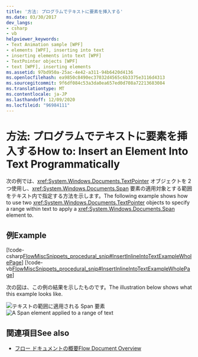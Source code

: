 ```yaml
---
title: '方法: プログラムでテキストに要素を挿入する'
ms.date: 03/30/2017
dev_langs:
- csharp
- vb
helpviewer_keywords:
- Text Animation sample [WPF]
- elements [WPF], inserting into text
- inserting elements into text [WPF]
- TextPointer objects [WPF]
- text [WPF], inserting elements
ms.assetid: 97bd950a-25ac-4e42-a311-94b6420d4136
ms.openlocfilehash: ea9850c8490ec37032d4565c6b3375e3116d4313
ms.sourcegitcommit: 9f6df084c53a3da0ea657ed0d708a72213683084
ms.translationtype: MT
ms.contentlocale: ja-JP
ms.lasthandoff: 12/09/2020
ms.locfileid: "96984111"
---
```

# <a name="how-to-insert-an-element-into-text-programmatically"></a><span data-ttu-id="c51cd-102">方法: プログラムでテキストに要素を挿入する</span><span class="sxs-lookup"><span data-stu-id="c51cd-102">How to: Insert an Element Into Text Programmatically</span></span>
<span data-ttu-id="c51cd-103">次の例では、<xref:System.Windows.Documents.TextPointer> オブジェクトを 2 つ使用し、<xref:System.Windows.Documents.Span> 要素の適用対象とする範囲をテキスト内で指定する方法を示します。</span><span class="sxs-lookup"><span data-stu-id="c51cd-103">The following example shows how to use two <xref:System.Windows.Documents.TextPointer> objects to specify a range within text to apply a <xref:System.Windows.Documents.Span> element to.</span></span>  
  
## <a name="example"></a><span data-ttu-id="c51cd-104">例</span><span class="sxs-lookup"><span data-stu-id="c51cd-104">Example</span></span>  
 [!code-csharp[FlowMiscSnippets_procedural_snip#InsertInlineIntoTextExampleWholePage](~/samples/snippets/csharp/VS_Snippets_Wpf/FlowMiscSnippets_procedural_snip/CSharp/InsertInlineIntoTextExample.cs#insertinlineintotextexamplewholepage)]
 [!code-vb[FlowMiscSnippets_procedural_snip#InsertInlineIntoTextExampleWholePage](~/samples/snippets/visualbasic/VS_Snippets_Wpf/FlowMiscSnippets_procedural_snip/VisualBasic/InsertInlineIntoTextExample.vb#insertinlineintotextexamplewholepage)]  
  
 <span data-ttu-id="c51cd-105">次の図は、この例の結果を示したものです。</span><span class="sxs-lookup"><span data-stu-id="c51cd-105">The illustration below shows what this example looks like.</span></span>  
  
 <span data-ttu-id="c51cd-106">![テキストの範囲に適用される Span 要素](./media/flow-insertelementintotextprogrammatically.png "Flow_InsertElementIntoTextProgrammatically")</span><span class="sxs-lookup"><span data-stu-id="c51cd-106">![A Span element applied to a range of text](./media/flow-insertelementintotextprogrammatically.png "Flow_InsertElementIntoTextProgrammatically")</span></span>  
  
## <a name="see-also"></a><span data-ttu-id="c51cd-107">関連項目</span><span class="sxs-lookup"><span data-stu-id="c51cd-107">See also</span></span>

- [<span data-ttu-id="c51cd-108">フロー ドキュメントの概要</span><span class="sxs-lookup"><span data-stu-id="c51cd-108">Flow Document Overview</span></span>](flow-document-overview.md)
